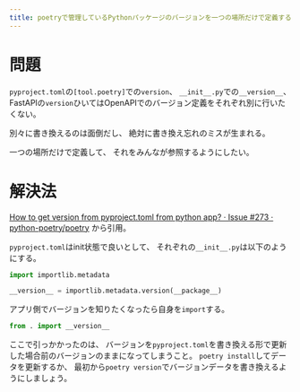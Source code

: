```yaml
---
title: poetryで管理しているPythonパッケージのバージョンを一つの場所だけで定義する
---
```


# 問題

`pyproject.toml`の`[tool.poetry]`での`version`、
`__init__.py`での`__version__`、
FastAPIの`version`ひいてはOpenAPIでのバージョン定義をそれぞれ別に行いたくない。

別々に書き換えるのは面倒だし、
絶対に書き換え忘れのミスが生まれる。

一つの場所だけで定義して、
それをみんなが参照するようにしたい。

# 解決法

[How to get version from pyproject.toml from python app? · Issue #273 · python-poetry/poetry](https://github.com/python-poetry/poetry/issues/273)
から引用。

`pyproject.toml`はinit状態で良いとして、
それぞれの`__init__.py`は以下のようにする。

~~~py
import importlib.metadata

__version__ = importlib.metadata.version(__package__)
~~~

アプリ側でバージョンを知りたくなったら自身を`import`する。

~~~py
from . import __version__
~~~

ここで引っかかったのは、
バージョンを`pyproject.toml`を書き換える形で更新した場合前のバージョンのままになってしまうこと。
`poetry install`してデータを更新するか、
最初から`poetry version`でバージョンデータを書き換えるようにしましょう。
